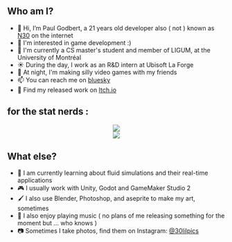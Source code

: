 ## Who am I?

- 👋 Hi, I’m Paul Godbert, a 21 years old developer also ( not ) known as [N30](https://neokoldstudio.github.io/) on the internet
- 👀 I'm interested in game development :)
- 📖 I'm currently a CS master's student and member of LIGUM, at the University of Montréal
- ☀️ During the day, I work as an R&D intern at Ubisoft La Forge
- 🌙 At night, I'm making silly video games with my friends
- 📫 You can reach me on [bluesky](https://bsky.app/profile/vp-n30.bsky.social)
- 🚩 Find my released work on [Itch.io](https://neo-o.itch.io/)

## for the stat nerds :

<p align="center">
<img src="https://github-readme-stats.vercel.app/api?username=Neokoldstudio&show_icons=true&theme=github_dark"> <br>
<img src="https://github-readme-stats.vercel.app/api/top-langs/?username=Neokoldstudio&theme=github_dark&layout=compact"> <br>
</p>

## What else?


- 🌊 I am currently learning about fluid simulations and their real-time applications
- 🎮 I usually work with Unity, Godot and GameMaker Studio 2
- 🖌️ I also use Blender, Photoshop, and aseprite to make my art, sometimes
- 🎸 I also enjoy playing music ( no plans of me releasing something for the moment but ... who knows )
- 📷 Sometimes I take photos, find them on Instagram: [@30lilpics](https://www.instagram.com/30lilpics/)
<!---
Neokoldstudio/Neokoldstudio is a ✨ special ✨ repository because its `README.md` (this file) appears on your GitHub profile.
You can click the Preview link to take a look at your changes.
--->
